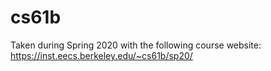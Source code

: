 # cs61b
Taken during Spring 2020 with the following course website:
https://inst.eecs.berkeley.edu/~cs61b/sp20/
